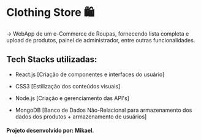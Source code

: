 # Clothing Store 🛍️

-> WebApp de um e-Commerce de Roupas, fornecendo lista completa e upload de produtos, painel de administrador, entre outras funcionalidades.

## Tech Stacks utilizadas:

- React.js [Criação de componentes e interfaces do usuário]

- CSS3 [Estilização dos conteúdos visuais]

- Node.js [Criação e gerenciamento das API's]

- MongoDB [Banco de Dados Não-Relacional para armazenamento dos dados dos produtos + armazenamento de usuários]

#### Projeto desenvolvido por: Mikael.
